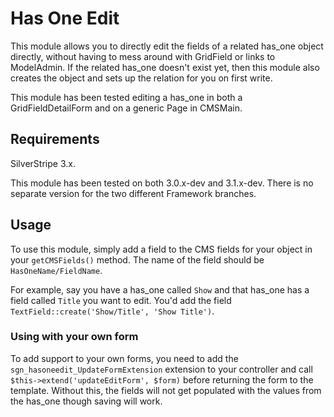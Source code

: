 # Has One Edit

This module allows you to directly edit the fields of a related has_one object directly, without having to mess around with GridField or links to ModelAdmin. If the related has_one doesn't exist yet, then this module also creates the object and sets up the relation for you on first write.

This module has been tested editing a has_one in both a GridFieldDetailForm and on a generic Page in CMSMain.

## Requirements

SilverStripe 3.x.

This module has been tested on both 3.0.x-dev and 3.1.x-dev. There is no separate version for the two different Framework branches.

## Usage

To use this module, simply add a field to the CMS fields for your object in your `getCMSFields()` method. The name of the field should be `HasOneName/FieldName`.

For example, say you have a has_one called `Show` and that has_one has a field called `Title` you want to edit. You'd add the field `TextField::create('Show/Title', 'Show Title')`.

### Using with your own form

To add support to your own forms, you need to add the `sgn_hasoneedit_UpdateFormExtension` extension to your controller and call `$this->extend('updateEditForm', $form)` before returning the form to the template. Without this, the fields will not get populated with the values from the has_one though saving will work.
